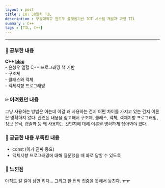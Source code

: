 ```yaml
---
layout : post
title : IOT 38일차 TIL
description : 부경대학교 윈도우 플랫폼기반 IOT 시스템 개발자 과정 TIL
summary : C++
tags : [TIL, C++]
---
```

  
-------------
   
   
### 📓 공부한 내용 

**C++ [blog](https://canyougivemeonelastkiss.tistory.com/32)**  
    - 윤성우 열혈 C++ 프로그래밍 책 기반  
        - 구조체  
        - 클래스와 객체  
        - 객체지향 프로그래밍  

### 💦 어려웠던 내용 

그냥 사용하는 방법은 아는데 이걸 왜 사용하는 건지 어떤 차이를 가지고 있는 건지 이론은 명확하지 않다. 관련된 내용을 참고해서 구조체, 클래스, 객체, 객체지향 프로그래밍, 정보 은닉, 캡슐화 등 왜 사용하는 것인지에 대해 이론을 명확하게 잡아봐야 겠다.
 
### 🧷 궁금한 내용  부족한 내용 

- const (이거 진짜 중요)  
- 객체지향 프로그래밍에 대해 질문했을 때 바로 답할 수 있도록  

### 💬 느낀점 

아직도 갈 길이 삼만 리다... 그리고 한 번씩 집중을 못해서 놓친다. ㅠㅠ

